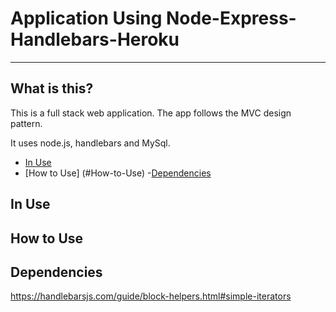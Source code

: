# Application Using Node-Express-Handlebars-Heroku
______________________________________________________________
## What is this? 
This is a full stack web application. The app follows the MVC design pattern. 

It uses node.js, handlebars and MySql. 

- [In Use](#In-Use)
- [How to Use] (#How-to-Use)
-[Dependencies](#Dependencies)

## In Use

## How to Use

## Dependencies 


https://handlebarsjs.com/guide/block-helpers.html#simple-iterators